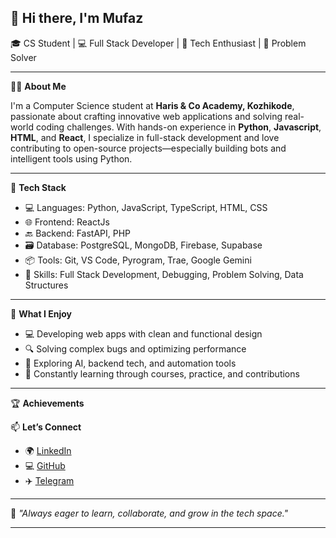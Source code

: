 ## 👋 Hi there, I'm Mufaz

🎓 CS Student | 💻 Full Stack Developer | 🤖 Tech Enthusiast | 🧠 Problem Solver

---

🧑‍💻 **About Me**

I'm a Computer Science student at **Haris & Co Academy, Kozhikode**, passionate about crafting innovative web applications and solving real-world coding challenges.
With hands-on experience in **Python**, **Javascript**, **HTML**, and **React**, I specialize in full-stack development and love contributing to open-source projects—especially building bots and intelligent tools using Python.

---

🔧 **Tech Stack**

- 💻 Languages: Python, JavaScript, TypeScript, HTML, CSS
- 🌐 Frontend: ReactJs
- 🔙 Backend: FastAPI, PHP
- 🗃️ Database: PostgreSQL, MongoDB, Firebase, Supabase
- 📦 Tools: Git, VS Code, Pyrogram, Trae, Google Gemini
- 🧠 Skills: Full Stack Development, Debugging, Problem Solving, Data Structures

---

🚀 **What I Enjoy**

- 💻 Developing web apps with clean and functional design
- 🔍 Solving complex bugs and optimizing performance
- 🚀 Exploring AI, backend tech, and automation tools
- 🧠 Constantly learning through courses, practice, and contributions

---

🏆 **Achievements**

📫 **Let’s Connect**

- 🌍 [LinkedIn](https://www.linkedin.com/in/mufazvk)
- 💻 [GitHub](https://github.com/mufaz-vk)
- ✈️ [Telegram](https://telegram.me/realmufaz)

---

💬 *"Always eager to learn, collaborate, and grow in the tech space."*

---
